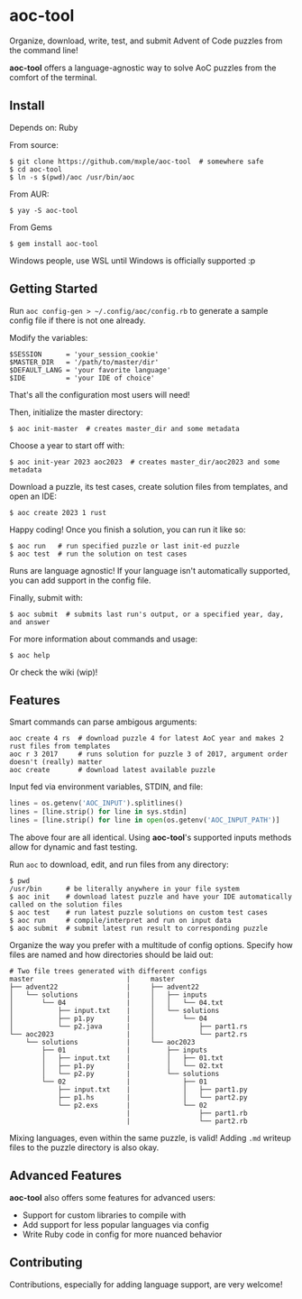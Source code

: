 # aoc-tool
Organize, download, write, test, and submit Advent of Code puzzles from the command line! 

**aoc-tool** offers a language-agnostic way to solve AoC puzzles from the comfort of the terminal. 

## Install
Depends on: Ruby

From source:
```
$ git clone https://github.com/mxple/aoc-tool  # somewhere safe
$ cd aoc-tool
$ ln -s $(pwd)/aoc /usr/bin/aoc
```

From AUR:
```
$ yay -S aoc-tool
```

From Gems
```
$ gem install aoc-tool
```

Windows people, use WSL until Windows is officially supported :p

## Getting Started
Run `aoc config-gen > ~/.config/aoc/config.rb` to generate a sample config file if there is not one already.

Modify the variables:
```
$SESSION      = 'your_session_cookie'
$MASTER_DIR   = '/path/to/master/dir'
$DEFAULT_LANG = 'your favorite language'
$IDE          = 'your IDE of choice'
```
That's all the configuration most users will need!

Then, initialize the master directory:
```
$ aoc init-master  # creates master_dir and some metadata
```
Choose a year to start off with:
```
$ aoc init-year 2023 aoc2023  # creates master_dir/aoc2023 and some metadata
```
Download a puzzle, its test cases, create solution files from templates, and open an IDE:
```
$ aoc create 2023 1 rust
```
Happy coding! Once you finish a solution, you can run it like so:
```
$ aoc run   # run specified puzzle or last init-ed puzzle
$ aoc test  # run the solution on test cases
```
Runs are language agnostic! If your language isn't automatically supported, you can add support in the config file.

Finally, submit with:
```
$ aoc submit  # submits last run's output, or a specified year, day, and answer
```

For more information about commands and usage:
```
$ aoc help
```
Or check the wiki (wip)!

## Features
Smart commands can parse ambigous arguments:
```
aoc create 4 rs  # download puzzle 4 for latest AoC year and makes 2 rust files from templates
aoc r 3 2017     # runs solution for puzzle 3 of 2017, argument order doesn't (really) matter
aoc create       # download latest available puzzle
```

Input fed via environment variables, STDIN, and file:
```python
lines = os.getenv('AOC_INPUT').splitlines()
lines = [line.strip() for line in sys.stdin]
lines = [line.strip() for line in open(os.getenv('AOC_INPUT_PATH')] 
```
The above four are all identical. Using **aoc-tool**'s supported inputs methods allow for dynamic and fast testing.

Run `aoc` to download, edit, and run files from any directory:
```
$ pwd
/usr/bin      # be literally anywhere in your file system
$ aoc init    # download latest puzzle and have your IDE automatically called on the solution files
$ aoc test    # run latest puzzle solutions on custom test cases
$ aoc run     # compile/interpret and run on input data
$ aoc submit  # submit latest run result to corresponding puzzle
```

Organize the way you prefer with a multitude of config options. Specify how files are named and how directories should be laid out:
```
# Two file trees generated with different configs
master                       |     master
├── advent22                 |     ├── advent22                
│   └── solutions            |     │   ├── inputs             
│       └── 04               |     │   │   └── 04.txt         
│           ├── input.txt    |     │   └── solutions          
│           ├── p1.py        |     │       └── 04             
│           └── p2.java      |     │           ├── part1.rs      
└── aoc2023                  |     │           └── part2.rs      
    └── solutions            |     └── aoc2023                
        ├── 01               |         ├── inputs             
        │   ├── input.txt    |         │   ├── 01.txt         
        │   ├── p1.py        |         │   └── 02.txt         
        │   └── p2.py        |         └── solutions          
        └── 02               |             ├── 01             
            ├── input.txt    |             │   ├── part1.py      
            ├── p1.hs        |             │   └── part2.py      
            └── p2.exs       |             └── 02             
                             |                 ├── part1.rb      
                             |                 └── part2.rb      
```
Mixing languages, even within the same puzzle, is valid! Adding `.md` writeup files to the puzzle directory is also okay.

## Advanced Features
**aoc-tool** also offers some features for advanced users:
- Support for custom libraries to compile with
- Add support for less popular languages via config
- Write Ruby code in config for more nuanced behavior

## Contributing
Contributions, especially for adding language support, are very welcome!
